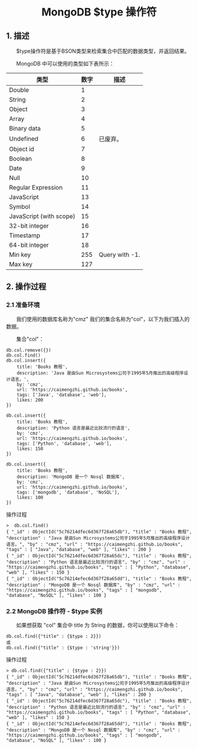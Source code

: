 <center><h1> MongoDB $type 操作符</h1></center>

## 1. 描述
&#160; &#160; &#160; &#160;$type操作符是基于BSON类型来检索集合中匹配的数据类型，并返回结果。

&#160; &#160; &#160; &#160;MongoDB 中可以使用的类型如下表所示：


类型 | 数字|描述
---|---|--
Double|	1|	 
String|	2|	 
Object|	3|
Array|	4|	 
Binary data|	5|	 
Undefined|	6|	已废弃。
Object id|	7|	 
Boolean|	8|	 
Date|	9	| 
Null|	10	 |
Regular Expression|	11	| 
JavaScript|	13|	 
Symbol|	14|	 
JavaScript (with scope)	|15	 |
32-bit integer|	16|	 
Timestamp|	17|	 
64-bit integer|	18|	 
Min key	|255	|Query with -1.
Max key|	127|	 



## 2.  操作过程
### 2.1 准备环境
&#160; &#160; &#160; &#160;我们使用的数据库名称为"cmz" 我们的集合名称为"col"，以下为我们插入的数据。

&#160; &#160; &#160; &#160;集合"col"：

```
db.col.remove({})
db.col.find()
db.col.insert({
    title: 'Books 教程', 
    description: 'Java 是由Sun Microsystems公司于1995年5月推出的高级程序设计语言。',
    by: 'cmz',
    url: 'https://caimengzhi.github.io/books',
    tags: ['Java', 'database', 'web'],
    likes: 200
})

db.col.insert({
    title: 'Books 教程', 
    description: 'Python 语言是最近比较流行的语言',
    by: 'cmz',
    url: 'https://caimengzhi.github.io/books',
    tags: ['Python', 'database', 'web'],
    likes: 150
})

db.col.insert({
    title: 'Books 教程', 
    description: 'MongoDB 是一个 Nosql 数据库',
    by: 'cmz',
    url: 'https://caimengzhi.github.io/books',
    tags: ['mongodb', 'database', 'NoSQL'],
    likes: 100
})
```
操作过程

```
>  db.col.find()
{ "_id" : ObjectId("5c76214dfec6d367f28a65db"), "title" : "Books 教程", "description" : "Java 是由Sun Microsystems公司于1995年5月推出的高级程序设计语言。", "by" : "cmz", "url" : "https://caimengzhi.github.io/books", "tags" : [ "Java", "database", "web" ], "likes" : 200 }
{ "_id" : ObjectId("5c76214dfec6d367f28a65dc"), "title" : "Books 教程", "description" : "Python 语言是最近比较流行的语言", "by" : "cmz", "url" : "https://caimengzhi.github.io/books", "tags" : [ "Python", "database", "web" ], "likes" : 150 }
{ "_id" : ObjectId("5c76214efec6d367f28a65dd"), "title" : "Books 教程", "description" : "MongoDB 是一个 Nosql 数据库", "by" : "cmz", "url" : "https://caimengzhi.github.io/books", "tags" : [ "mongodb", "database", "NoSQL" ], "likes" : 100 }

```

### 2.2 MongoDB 操作符 - $type 实例
&#160; &#160; &#160; &#160;如果想获取 "col" 集合中 title 为 String 的数据，你可以使用以下命令：

```
db.col.find({"title" : {$type : 2}})
或
db.col.find({"title" : {$type : 'string'}})
```
操作过程

```
> db.col.find({"title" : {$type : 2}})
{ "_id" : ObjectId("5c76214dfec6d367f28a65db"), "title" : "Books 教程", "description" : "Java 是由Sun Microsystems公司于1995年5月推出的高级程序设计语言。", "by" : "cmz", "url" : "https://caimengzhi.github.io/books", "tags" : [ "Java", "database", "web" ], "likes" : 200 }
{ "_id" : ObjectId("5c76214dfec6d367f28a65dc"), "title" : "Books 教程", "description" : "Python 语言是最近比较流行的语言", "by" : "cmz", "url" : "https://caimengzhi.github.io/books", "tags" : [ "Python", "database", "web" ], "likes" : 150 }
{ "_id" : ObjectId("5c76214efec6d367f28a65dd"), "title" : "Books 教程", "description" : "MongoDB 是一个 Nosql 数据库", "by" : "cmz", "url" : "https://caimengzhi.github.io/books", "tags" : [ "mongodb", "database", "NoSQL" ], "likes" : 100 }

```
